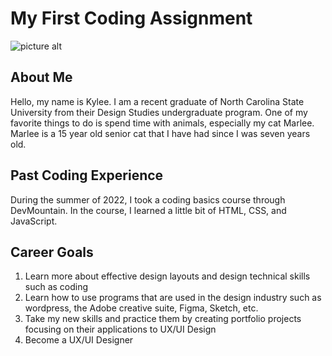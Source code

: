 # My First Coding Assignment #

![picture alt](https://media.giphy.com/media/Wou1U94BmaczcQxVAZ/giphy.gif)

## About Me ##
Hello, my name is Kylee. I am a recent graduate of North Carolina State University from their Design Studies undergraduate program. One of my favorite things to do is spend time with animals, especially my cat Marlee. Marlee is a 15 year old senior cat that I have had since I was seven years old.

## Past Coding Experience ##
During the summer of 2022, I took a coding basics course through DevMountain. In the course, I learned a little bit of HTML, CSS, and JavaScript.

## Career Goals ##

1. Learn more about effective design layouts and design technical skills such as coding
2. Learn how to use programs that are used in the design industry such as wordpress, the Adobe creative suite, Figma, Sketch, etc.
3. Take my new skills and practice them by creating portfolio projects focusing on their applications to UX/UI Design
4. Become a UX/UI Designer
